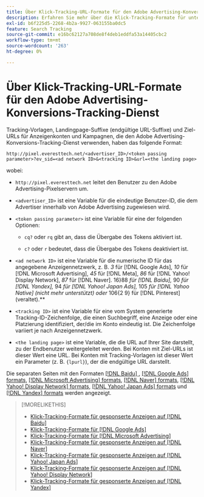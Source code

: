 ```yaml
---
title: Über Klick-Tracking-URL-Formate für den Adobe Advertising-Konversions-Tracking-Dienst
description: Erfahren Sie mehr über die Klick-Tracking-Formate für unterstützte Werbenetzwerke.
exl-id: b6f225d5-2268-4b2a-9927-063155ba0dc5
feature: Search Tracking
source-git-commit: e16bc62127a708de8f4deb1eddfa53a14405cbc2
workflow-type: tm+mt
source-wordcount: '263'
ht-degree: 0%

---
```


# Über Klick-Tracking-URL-Formate für den Adobe Advertising-Konversions-Tracking-Dienst

Tracking-Vorlagen, Landingpage-Suffixe (endgültige URL-Suffixe) und Ziel-URLs für Anzeigenkonten und Kampagnen, die den Adobe Advertising-Konversions-Tracking-Dienst verwenden, haben das folgende Format:

`http://pixel.everesttech.net/<advertiser_ID>/<token passing parameter>?ev_sid=<ad network ID>&<tracking ID>&url=<the landing page>`

wobei:

* `http://pixel.everesttech.net` leitet den Benutzer zu den Adobe Advertising-Pixelservern um.

* `<advertiser_ID>` ist eine Variable für die eindeutige Benutzer-ID, die dem Advertiser innerhalb von Adobe Advertising zugewiesen wird.

* `<token passing parameter>` ist eine Variable für eine der folgenden Optionen:

   * `cq?` oder `rq` gibt an, dass die Übergabe des Tokens aktiviert ist.

   * `c?` oder `r` bedeutet, dass die Übergabe des Tokens deaktiviert ist.

* `<ad network ID>` ist eine Variable für die numerische ID für das angegebene Anzeigennetzwerk, z. B. *3* für [!DNL Google Ads], *10* für [!DNL Microsoft Advertising], *45* für [!DNL Meta], *86* für [!DNL Yahoo! Display Network], *87* für [!DNL Naver]. 16}88 *für [!DNL Baidu],* 90 *für [!DNL Yandex],* 94 *für [!DNL Yahoo! Japan Ads],* 105 *für [!DNL Yahoo Native] (nicht mehr unterstützt) oder* 106{2 9} für [!DNL Pinterest] (veraltet).**

* `<tracking ID>` ist eine Variable für eine vom System generierte Tracking-ID-Zeichenfolge, die einen Suchbegriff, eine Anzeige oder eine Platzierung identifiziert, der/die im Konto eindeutig ist. Die Zeichenfolge variiert je nach Anzeigennetzwerk.

* `<the landing page>` ist eine Variable, die die URL auf Ihrer Site darstellt, zu der Endbenutzer weitergeleitet werden. Bei Konten mit Ziel-URLs ist dieser Wert eine URL. Bei Konten mit Tracking-Vorlagen ist dieser Wert ein Parameter (z. B. `{lpurl}`), der die endgültige URL darstellt.

Die separaten Seiten mit den Formaten [[!DNL Baidu] ](formats-click-tracking-baidu.md), [[!DNL Google Ads] formats](formats-click-tracking-google.md), [[!DNL Microsoft Advertising] formats](formats-click-tracking-microsoft.md), [[!DNL Naver] formats](formats-click-tracking-naver.md), [[!DNL Yahoo! Display Network] formats](formats-click-tracking-yahoo-display-network.md), [[!DNL Yahoo! Japan Ads] formats](formats-click-tracking-yahoo-japan.md) und [[!DNL Yandex] formats](formats-click-tracking-yandex.md) werden angezeigt.

>[!MORELIKETHIS]
>
>* [Klick-Tracking-Formate für gesponserte Anzeigen auf  [!DNL Baidu]](formats-click-tracking-baidu.md)
>* [Klick-Tracking-Formate für  [!DNL Google Ads]](formats-click-tracking-google.md)
>* [Klick-Tracking-Formate für  [!DNL Microsoft Advertising]](formats-click-tracking-microsoft.md)
>* [Klick-Tracking-Formate für gesponserte Anzeigen auf  [!DNL Naver]](formats-click-tracking-naver.md)
>* [Klick-Tracking-Formate für gesponserte Anzeigen auf  [!DNL Yahoo! Japan Ads]](formats-click-tracking-yahoo-japan.md)
>* [Klick-Tracking-Formate für gesponserte Anzeigen auf  [!DNL Yahoo! Display Network]](formats-click-tracking-yahoo-display-network.md)
>* [Klick-Tracking-Formate für gesponserte Anzeigen auf  [!DNL Yandex]](formats-click-tracking-yandex.md)
